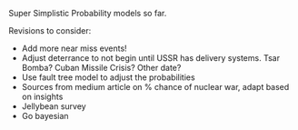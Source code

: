 Super Simplistic Probability models so far.

Revisions to consider:
- Add more near miss events!
- Adjust deterrance to not begin until USSR has delivery systems. Tsar Bomba? Cuban Missile Crisis? Other date?
- Use fault tree model to adjust the probabilities
- Sources from medium article on % chance of nuclear war, adapt based on insights
- Jellybean survey
- Go bayesian